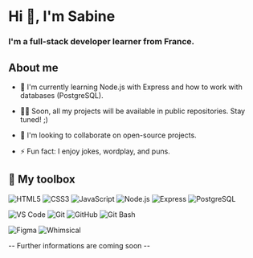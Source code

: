 # Hi 👋, I'm Sabine

### I'm a **full-stack developer** learner from France.

## About me

- 🌱 I'm currently learning Node.js with Express and how to work with databases (PostgreSQL).

- 👨‍💻 Soon, all my projects will be available in public repositories. Stay tuned! ;)

- 👯 I'm looking to collaborate on open-source projects.

- ⚡ Fun fact: I enjoy jokes, wordplay, and puns.

## 🔧 My toolbox

![HTML5](https://img.shields.io/badge/HTML5-E34F26?style=plastic&logo=html5&logoColor=white)
![CSS3](https://img.shields.io/badge/CSS3-1572B6?style=plastic&logo=css3&logoColor=white)
![JavaScript](https://img.shields.io/badge/JavaScript-F7DF1E?style=plastic&logo=javascript&logoColor=black)
![Node.js](https://img.shields.io/badge/Node.js-339933?style=plastic&logo=nodedotjs&logoColor=white)
![Express](https://img.shields.io/badge/Express-000000?style=plastic&logo=express&logoColor=white)
![PostgreSQL](https://img.shields.io/badge/PostgreSQL-316192?style=plastic&logo=postgresql&logoColor=white)

![VS Code](https://img.shields.io/badge/VSCode-007ACC?style=plastic&logo=VSCode&logoColor=white)
![Git](https://img.shields.io/badge/Git-F05032?style=plastic&logo=git&logoColor=white)
![GitHub](https://img.shields.io/badge/GitHub-181717?style=plastic&logo=github&logoColor=white)
![Git Bash](https://img.shields.io/badge/Git%20Bash-4EAA25?style=plastic&logo=gnu-bash&logoColor=white)

![Figma](https://img.shields.io/badge/Figma-F24E1E?style=plastic&logo=figma&logoColor=white)
![Whimsical](https://img.shields.io/badge/Whimsical-FF4A00?style=plastic&logoColor=white)

-- Further informations are coming soon --

<!-- ## 📫 Let's Connect!

![SabineLaurent's GitHub stats](https://github-readme-stats.vercel.app/api?username=sabinelaurent&theme=vision-friendly-dark&show_icons=true&include_all_commits=true) --> 